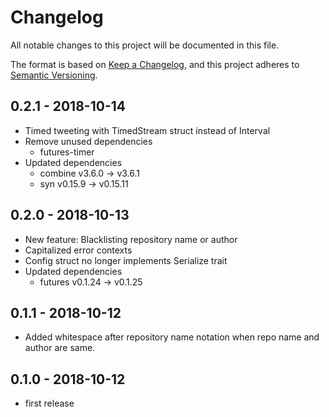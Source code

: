 # Changelog

All notable changes to this project will be documented in this file.

The format is based on [Keep a Changelog](https://keepachangelog.com/en/1.0.0/),
and this project adheres to [Semantic Versioning](https://semver.org/spec/v2.0.0.html).

## 0.2.1 - 2018-10-14

- Timed tweeting with TimedStream struct instead of Interval
- Remove unused dependencies
  - futures-timer
- Updated dependencies
  - combine v3.6.0 -> v3.6.1
  - syn v0.15.9 -> v0.15.11

## 0.2.0 - 2018-10-13

- New feature: Blacklisting repository name or author
- Capitalized error contexts
- Config struct no longer implements Serialize trait
- Updated dependencies
  - futures v0.1.24 -> v0.1.25

## 0.1.1 - 2018-10-12

- Added whitespace after repository name notation when repo name and author are same.

## 0.1.0 - 2018-10-12

- first release
